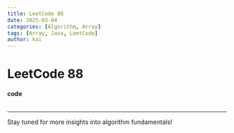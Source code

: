 ```yaml
---
title: LeetCode 88
date: 2025-03-04
categories: [Algorithm, Array]
tags: [Array, Java, LeetCode]
author: kai
---
```


# LeetCode 88

#### code
```java


```


---

Stay tuned for more insights into algorithm fundamentals!